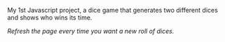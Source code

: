 My 1st Javascript project, a dice game that generates two different dices and shows who wins its time.

<em> Refresh the page every time you want a new roll of dices. </em>
